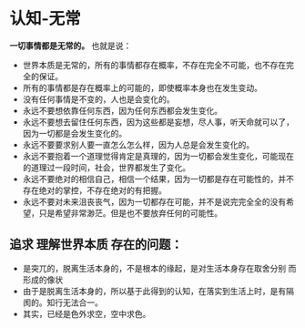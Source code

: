 
# 认知-无常

**一切事情都是无常的。** 也就是说：


- 世界本质是无常的，所有的事情都存在概率，不存在完全不可能，也不存在完全的保证。
- 所有的事情都是存在概率上的可能的，即使概率本身也在发生变动。
- 没有任何事情是不变的，人也是会变化的。
- 永远不要想依靠任何东西，因为任何东西都会发生变化。
- 永远不要想去留住任何东西，因为这些都是妄想，尽人事，听天命就可以了，因为一切都是会发生变化的。
- 永远不要要求别人要一直怎么怎么样，因为人总是会发生变化的。
- 永远不要抱着一个道理觉得肯定是真理的，因为一切都会发生变化，可能现在的道理过一段时间，社会，世界都发生了变化。
- 永远不要绝对的相信自己，相信一个结果，因为一切都是存在可能性的，并不存在绝对的掌控，不存在绝对的有把握。
- 永远不要对未来沮丧丧气，因为一切都存在可能，并不是说完完全全的没有希望，只是希望非常渺茫。但是也不要放弃任何的可能性。



## 追求 理解世界本质 存在的问题：


- 是突兀的，脱离生活本身的，不是根本的缘起，是对生活本身存在取舍分别 而形成的像状
- 由于是脱离生活本身的，所以基于此得到的认知，在落实到生活上时，是有隔阂的。知行无法合一。
- 其实，已经是色外求空，空中求色。
